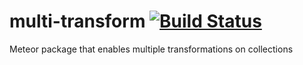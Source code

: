 # multi-transform [![Build Status](https://travis-ci.org/maximalmeteor/multi-transform.svg)](https://travis-ci.org/maximalmeteor/multi-transform)
Meteor package that enables multiple transformations on collections
